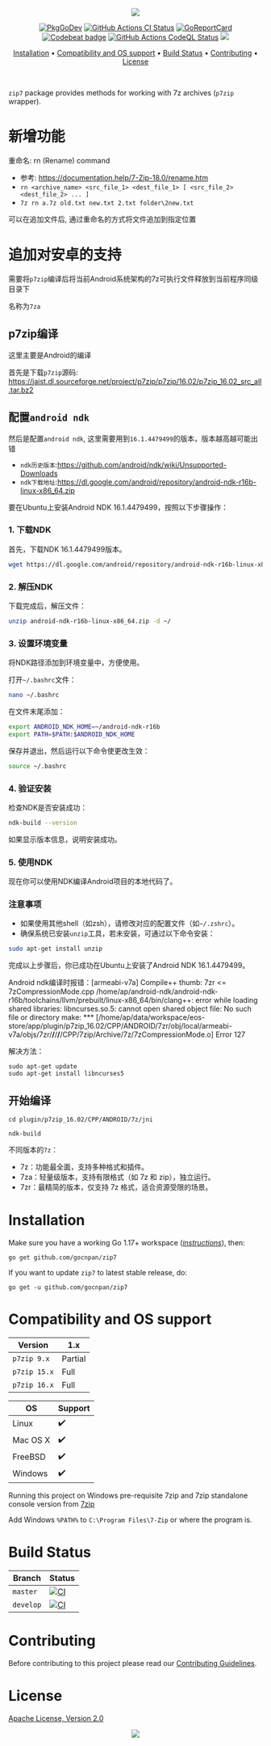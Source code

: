 <p align="center"><a href="#readme"><img src="https://gh.kaos.st/go-zip7.svg"/></a></p>

<p align="center">
  <a href="https://kaos.sh/g/zip7.v1"><img src="https://gh.kaos.st/godoc.svg" alt="PkgGoDev"></a>
  <a href="https://kaos.sh/w/zip7/ci"><img src="https://kaos.sh/w/zip7/ci.svg" alt="GitHub Actions CI Status" /></a>
  <a href="https://kaos.sh/r/zip7"><img src="https://kaos.sh/r/zip7.svg" alt="GoReportCard" /></a>
  <a href="https://kaos.sh/b/zip7"><img src="https://codebeat.co/badges/11fb655d-8da8-4694-a32b-b95ff9eed602" alt="Codebeat badge" /></a>
  <a href="https://kaos.sh/w/zip7/codeql"><img src="https://kaos.sh/w/zip7/codeql.svg" alt="GitHub Actions CodeQL Status" /></a>
  <a href="#license"><img src="https://gh.kaos.st/apache2.svg"></a>
</p>

<p align="center"><a href="#installation">Installation</a> • <a href="#compatibility-and-os-support">Compatibility and OS support</a> • <a href="#build-status">Build Status</a> • <a href="#contributing">Contributing</a> • <a href="#license">License</a></p>

<br/>

`zip7` package provides methods for working with 7z archives (`p7zip` wrapper).

# 新增功能
重命名: rn (Rename) command
- 参考: https://documentation.help/7-Zip-18.0/rename.htm
- `rn <archive_name> <src_file_1> <dest_file_1> [ <src_file_2> <dest_file_2> ... ]`
- `7z rn a.7z old.txt new.txt 2.txt folder\2new.txt`

可以在追加文件后, 通过重命名的方式将文件追加到指定位置

# 追加对安卓的支持
需要将`p7zip`编译后将当前Android系统架构的7z可执行文件释放到当前程序同级目录下

名称为`7za`

## p7zip编译

这里主要是Android的编译

首先是下载`p7zip`源码: https://jaist.dl.sourceforge.net/project/p7zip/p7zip/16.02/p7zip_16.02_src_all.tar.bz2

## 配置`android ndk`
然后是配置`android ndk`, 这里需要用到`16.1.4479499`的版本，版本越高越可能出错
- `ndk历史版本`:https://github.com/android/ndk/wiki/Unsupported-Downloads
- `ndk下载地址`:https://dl.google.com/android/repository/android-ndk-r16b-linux-x86_64.zip

要在Ubuntu上安装Android NDK 16.1.4479499，按照以下步骤操作：

### 1. 下载NDK
首先，下载NDK 16.1.4479499版本。

```bash
wget https://dl.google.com/android/repository/android-ndk-r16b-linux-x86_64.zip
```

### 2. 解压NDK
下载完成后，解压文件：

```bash
unzip android-ndk-r16b-linux-x86_64.zip -d ~/
```

### 3. 设置环境变量
将NDK路径添加到环境变量中，方便使用。

打开`~/.bashrc`文件：

```bash
nano ~/.bashrc
```

在文件末尾添加：

```bash
export ANDROID_NDK_HOME=~/android-ndk-r16b
export PATH=$PATH:$ANDROID_NDK_HOME
```

保存并退出，然后运行以下命令使更改生效：

```bash
source ~/.bashrc
```

### 4. 验证安装
检查NDK是否安装成功：

```bash
ndk-build --version
```

如果显示版本信息，说明安装成功。

### 5. 使用NDK
现在你可以使用NDK编译Android项目的本地代码了。

### 注意事项
- 如果使用其他shell（如zsh），请修改对应的配置文件（如`~/.zshrc`）。
- 确保系统已安装`unzip`工具，若未安装，可通过以下命令安装：

```bash
sudo apt-get install unzip
```

完成以上步骤后，你已成功在Ubuntu上安装了Android NDK 16.1.4479499。

Android ndk编译时报错：[armeabi-v7a] Compile++ thumb: 7zr <= 7zCompressionMode.cpp
/home/ap/android-ndk/android-ndk-r16b/toolchains/llvm/prebuilt/linux-x86_64/bin/clang++: error while loading shared libraries: libncurses.so.5: cannot open shared object file: No such file or directory
make: *** [/home/ap/data/workspace/eos-store/app/plugin/p7zip_16.02/CPP/ANDROID/7zr/obj/local/armeabi-v7a/objs/7zr/__/__/__/__/CPP/7zip/Archive/7z/7zCompressionMode.o] Error 127

解决方法：
```shell
sudo apt-get update
sudo apt-get install libncurses5
```

## 开始编译
```shell
cd plugin/p7zip_16.02/CPP/ANDROID/7z/jni

ndk-build
```

不同版本的`7z`：
- 7z：功能最全面，支持多种格式和插件。
- 7za：轻量级版本，支持有限格式（如 7z 和 zip），独立运行。
- 7zr：最精简的版本，仅支持 7z 格式，适合资源受限的场景。

# Installation

Make sure you have a working Go 1.17+ workspace (_[instructions](https://golang.org/doc/install)_), then:

```
go get github.com/gocnpan/zip7
```

If you want to update `zip7` to latest stable release, do:

```
go get -u github.com/gocnpan/zip7
```

# Compatibility and OS support

|      Version |     1.x |
|--------------|---------|
|  `p7zip 9.x` | Partial |
| `p7zip 15.x` |    Full |
| `p7zip 16.x` |    Full |

| OS       | Support            |
|----------|--------------------|
| Linux    | :heavy_check_mark: |
| Mac OS X | :heavy_check_mark: |
| FreeBSD  | :heavy_check_mark: |
| Windows  | :heavy_check_mark: |

Running this project on Windows pre-requisite 7zip and 7zip standalone console version from [7zip](https://www.7-zip.org/download.html) 

Add Windows `%PATH%` to `C:\Program Files\7-Zip` or where the program is.

# Build Status

| Branch | Status |
|--------|--------|
| `master` | [![CI](https://kaos.sh/w/zip7/ci.svg?branch=master)](https://kaos.sh/w/zip7/ci?query=branch:master) |
| `develop` | [![CI](https://kaos.sh/w/zip7/ci.svg?branch=develop)](https://kaos.sh/w/zip7/ci?query=branch:develop) |

# Contributing

Before contributing to this project please read our [Contributing Guidelines](https://github.com/essentialkaos/contributing-guidelines#contributing-guidelines).

# License

[Apache License, Version 2.0](https://www.apache.org/licenses/LICENSE-2.0)

<p align="center"><a href="https://essentialkaos.com"><img src="https://gh.kaos.st/ekgh.svg"/></a></p>
